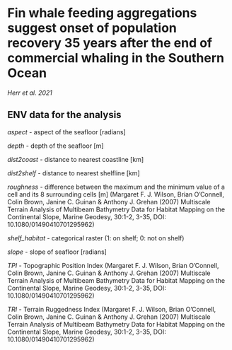 # Fin whale feeding aggregations suggest onset of population recovery 35 years after the end of commercial whaling in the Southern Ocean
*Herr et al. 2021*
## ENV data for the analysis
*aspect* - aspect of the seafloor [radians]

*depth* - depth of the seafloor [m]

*dist2coast* - distance to nearest coastline [km]

*dist2shelf* - distance to nearest shelfline [km]

*roughness* -  difference between the maximum and the minimum value of a cell and its 8 surrounding cells [m] (Margaret F. J. Wilson, Brian O’Connell, Colin Brown, Janine C. Guinan & Anthony J. Grehan (2007) Multiscale Terrain Analysis of Multibeam Bathymetry Data for Habitat Mapping on the Continental Slope, Marine Geodesy, 30:1-2, 3-35, DOI: 10.1080/01490410701295962)

*shelf_habitat* - categorical raster (1: on shelf; 0: not on shelf)

*slope* - slope of seafloor [radians]

*TPI* - Topographic Position Index (Margaret F. J. Wilson, Brian O’Connell, Colin Brown, Janine C. Guinan & Anthony J. Grehan (2007) Multiscale Terrain Analysis of Multibeam Bathymetry Data for Habitat Mapping on the Continental Slope, Marine Geodesy, 30:1-2, 3-35, DOI: 10.1080/01490410701295962)

*TRI* - Terrain Ruggedness Index (Margaret F. J. Wilson, Brian O’Connell, Colin Brown, Janine C. Guinan & Anthony J. Grehan (2007) Multiscale Terrain Analysis of Multibeam Bathymetry Data for Habitat Mapping on the Continental Slope, Marine Geodesy, 30:1-2, 3-35, DOI: 10.1080/01490410701295962)
